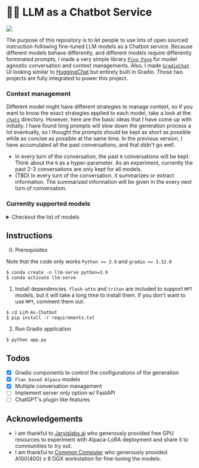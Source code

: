# 💬🚀 LLM as a Chatbot Service

![](https://i.ibb.co/tMrwNTt/2023-05-24-7-34-27.png)

The purpose of this repository is to let people to use lots of open sourced instruction-following fine-tuned LLM models as a Chatbot service. Because different models behave differently, and different models require differently formmated prompts, I made a very simple library [`Ping Pong`](https://github.com/deep-diver/PingPong) for model agnostic conversation and context managements. Also, I made [`GradioChat`](https://github.com/deep-diver/gradio-chat) UI looking similar to [HuggingChat](https://huggingface.co/chat/) but entirely built in Gradio. Those two projects are fully integrated to power this project. 

### Context management

Different model might have different strategies to manage context, so if you want to know the exact strategies applied to each model, take a look at the [`chats`](https://github.com/deep-diver/LLM-As-Chatbot/tree/main/chats) directory. However, here are the basic ideas that I have come up with initially. I have found long prompts will slow down the generation process a lot eventually, so I thought the prompts should be kept as short as possible while as concise as possible at the same time. In the previous version, I have accumulated all the past conversations, and that didn't go well.

- In every turn of the conversation, the past `N` conversations will be kept. Think about the `N` as a hyper-parameter. As an experiment, currently the past 2-3 conversations are only kept for all models.
- (TBD) In every turn of the conversation, it summarizes or extract information. The summarized information will be given in the every next turn of conversation.

### Currently supported models

<details><summary>Checkout the list of models</summary>

  - [tloen/alpaca-lora-7b](https://huggingface.co/tloen/alpaca-lora-7b): the original 7B Alpaca-LoRA checkpoint by tloen (updated by 4/4/2022)
  - [LLMs/Alpaca-LoRA-7B-elina](https://huggingface.co/LLMs/Alpaca-LoRA-7B-elina): the 7B Alpaca-LoRA checkpoint by Chansung (updated by 5/1/2022)
  - [LLMs/Alpaca-LoRA-13B-elina](https://huggingface.co/LLMs/Alpaca-LoRA-13B-elina): the 13B Alpaca-LoRA checkpoint by Chansung (updated by 5/1/2022)
  - [LLMs/Alpaca-LoRA-30B-elina](https://huggingface.co/LLMs/Alpaca-LoRA-30B-elina): the 30B Alpaca-LoRA checkpoint by Chansung (updated by 5/1/2022)
  - [LLMs/Alpaca-LoRA-65B-elina](https://huggingface.co/LLMs/Alpaca-LoRA-65B-elina): the 65B Alpaca-LoRA checkpoint by Chansung (updated by 5/1/2022)
  - [LLMs/AlpacaGPT4-LoRA-7B-elina](https://huggingface.co/LLMs/AlpacaGPT4-LoRA-7B-elina): the 7B Alpaca-LoRA checkpoint trained on GPT4 generated Alpaca style dataset by Chansung (updated by 5/1/2022)
  - [LLMs/AlpacaGPT4-LoRA-13B-elina](https://huggingface.co/LLMs/AlpacaGPT4-LoRA-13B-elina): the 13B Alpaca-LoRA checkpoint trained on GPT4 generated Alpaca style dataset by Chansung (updated by 5/1/2022)
  - [stabilityai/stablelm-tuned-alpha-7b](https://huggingface.co/stabilityai/stablelm-tuned-alpha-7b): StableLM based fine-tuned model
  - [beomi/KoAlpaca-Polyglot-12.8B](https://huggingface.co/beomi/KoAlpaca-Polyglot-12.8B): [Polyglot](https://github.com/EleutherAI/polyglot) based Alpaca style instruction fine-tuned model
  - [declare-lab/flan-alpaca-xl](https://huggingface.co/declare-lab/flan-alpaca-xl): Flan XL(3B) based Alpaca style instruction fine-tuned model.
  - [declare-lab/flan-alpaca-xxl](https://huggingface.co/declare-lab/flan-alpaca-xxl): Flan XXL(11B) based Alpaca style instruction fine-tuned model.
  - [OpenAssistant/stablelm-7b-sft-v7-epoch-3](https://huggingface.co/OpenAssistant/stablelm-7b-sft-v7-epoch-3): StableLM(7B) based OpenAssistant's oasst1 instruction fine-tuned model.
  - [Writer/camel-5b-hf](https://huggingface.co/Writer/camel-5b-hf): Palmyra-base based instruction fine-tuned model. The foundation model and the data are from its creator, [Writer](https://dev.writer.com).
  - [lmsys/fastchat-t5-3b-v1.0](https://huggingface.co/lmsys/fastchat-t5-3b-v1.0): T5(3B) based Vicuna style instruction fine-tuned model on SharedGPT by [lm-sys](https://github.com/lm-sys/FastChat) 
  - [LLMs/Stable-Vicuna-13B](https://huggingface.co/LLMs/Stable-Vicuna-13B): Stable Vicuna(13B) from Carpel AI and Stability AI. This is not a delta weight, so use it at your own risk. I will make this repo as private soon and add Hugging Face token field.
  - [LLMs/Vicuna-7b-v1.1](https://huggingface.co/LLMs/Vicuna-7b-v1.1): Vicuna(7B) from FastChat. This is not a delta weight, so use it at your own risk. I will make this repo as private soon and add Hugging Face token field.
  - [LLMs/Vicuna-13b-v1.1](https://huggingface.co/LLMs/Vicuna-13b-v1.1): Vicuna(13B) from FastChat. This is not a delta weight, so use it at your own risk. I will make this repo as private soon and add Hugging Face token field.
  - [togethercomputer/RedPajama-INCITE-Chat-7B-v0.1](https://huggingface.co/togethercomputer/RedPajama-INCITE-Chat-7B-v0.1): RedPajama INCITE Chat(7B) from Together.
  - [mosaicml/mpt-7b-chat](https://huggingface.co/mosaicml/mpt-7b-chat): MPT-7B from MOSAIC ML.
  - [teknium/llama-deus-7b-v3-lora](https://huggingface.co/teknium/llama-deus-7b-v3-lora): LLaMA 7B based Alpaca style instruction fine-tuned model. The only difference between Alpaca is that this model is fine-tuned on more data including Alpaca dataset, GPTeacher, General Instruct, Code Instruct, Roleplay Instruct, Roleplay V2 Instruct, GPT4-LLM Uncensored, Unnatural Instructions, WizardLM Uncensored, CamelAI's 20k Biology, 20k Physics, 20k Chemistry, 50k Math GPT4 Datasets, and CodeAlpaca
  - [HuggingFaceH4/starchat-alpha](https://huggingface.co/HuggingFaceH4/starchat-alpha): Starcoder 15.5B based instruction fine-tuned model. This model is particularly good at answering questions about coding. 
  - [LLMs/Vicuna-LoRA-EvolInstruct-7B](https://huggingface.co/LLMs/Vicuna-LoRA-EvolInstruct-7B): LLaMA 7B based Vicuna style instruction fine-tuned model. The dataset to fine-tune this model is from WizardLM's Evol Instruction dataset.
  - [LLMs/Vicuna-LoRA-EvolInstruct-13B](https://huggingface.co/LLMs/Vicuna-LoRA-EvolInstruct-13B): LLaMA 13B based Vicuna style instruction fine-tuned model. The dataset to fine-tune this model is from WizardLM's Evol Instruction dataset.

</details>
  
## Instructions

0. Prerequisites

Note that the code only works `Python >= 3.9` and `gradio >= 3.32.0`

```console
$ conda create -n llm-serve python=3.9
$ conda activate llm-serve
```

1. Install dependencies. `flash-attn` and `triton` are included to support `MPT` models, but it will take a long time to install them. If you don't want to use `MPT`, comment them out.
```console
$ cd LLM-As-Chatbot
$ pip install -r requirements.txt
```

2. Run Gradio application

```console
$ python app.py
```

## Todos

- [X] Gradio components to control the configurations of the generation
- [X] `Flan based Alpaca` models
- [X] Multiple conversation management
- [ ] Implement server only option w/ FastAPI
- [ ] ChatGPT's plugin like features

## Acknowledgements

- I am thankful to [Jarvislabs.ai](https://jarvislabs.ai/) who generously provided free GPU resources to experiment with Alpaca-LoRA deployment and share it to communities to try out.
- I am thankful to [Common Computer](https://comcom.ai/ko/) who generously provided A100(40G) x 8 DGX workstation for fine-tuning the models.
